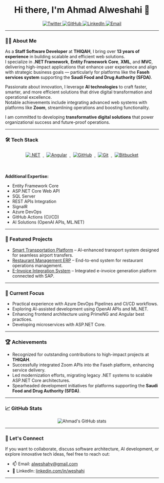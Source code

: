 <h1 align="center">Hi there, I'm Ahmad Alweshahi 👋</h1>

<p align="center">
  <a href="https://x.com/AhmadAlweshahi" target="_blank">
    <img src="https://img.shields.io/badge/-@AhmadAlweshahi-%231DA1F2?style=flat-square&logo=twitter&logoColor=ffffff" alt="Twitter" />
  </a>
  <a href="https://github.com/Weshahi" target="_blank">
    <img src="https://img.shields.io/badge/-@Weshahi-%23181717?style=flat-square&logo=github&logoColor=ffffff" alt="GitHub" />
  </a>
  <a href="https://www.linkedin.com/in/weshahi" target="_blank">
    <img src="https://img.shields.io/badge/-AhmadAlweshahi-blue?style=flat-square&logo=linkedin&logoColor=white" alt="LinkedIn" />
  </a>
  <a href="mailto:alweshahy@gmail.com" target="_blank">
    <img src="https://img.shields.io/badge/email-alweshahy@gmail.com-D14836?style=flat-square&logo=gmail&logoColor=white" alt="Email" />
  </a>
</p>

---

### 👨‍💻 About Me

As a **Staff Software Developer** at **THIQAH**, I bring over **13 years of experience** in building scalable and efficient web solutions.  
I specialize in **.NET Framework**, **Entity Framework Core**, **XML**, and **MVC**, delivering high-impact applications that enhance user experience and align with strategic business goals — particularly for platforms like the **Faseh services system** supporting the **Saudi Food and Drug Authority (SFDA)**.

Passionate about innovation, I leverage **AI technologies** to craft faster, smarter, and more efficient solutions that drive digital transformation and operational excellence.  
Notable achievements include integrating advanced web systems with platforms like **Zoom**, streamlining operations and boosting functionality.

I am committed to developing **transformative digital solutions** that power organizational success and future-proof operations.

---

### 🛠 Tech Stack

<p align="center">
  <a href="https://dotnet.microsoft.com/" target="_blank">
    <img src="https://www.vectorlogo.zone/logos/dotnet/dotnet-ar21.svg" alt=".NET" style="margin:8px;">
  </a>
  <a href="https://angular.io/" target="_blank">
    <img src="https://www.vectorlogo.zone/logos/angular/angular-ar21.svg" alt="Angular" style="margin:8px;">
  </a>
  <a href="https://github.com/" target="_blank">
    <img src="https://www.vectorlogo.zone/logos/github/github-ar21.svg" alt="GitHub" style="margin:8px;">
  </a>
  <a href="https://git-scm.com/" target="_blank">
    <img src="https://www.vectorlogo.zone/logos/git-scm/git-scm-ar21.svg" alt="Git" style="margin:8px;">
  </a>
  <a href="https://www.atlassian.com/software/bitbucket" target="_blank">
    <img src="https://www.vectorlogo.zone/logos/bitbucket/bitbucket-ar21.svg" alt="Bitbucket" style="margin:8px;">
  </a>
</p>

<br/>

**Additional Expertise:**  
- Entity Framework Core  
- ASP.NET Core Web API  
- SQL Server  
- REST APIs Integration  
- SignalR  
- Azure DevOps  
- GitHub Actions (CI/CD)  
- AI Solutions (OpenAI APIs, ML.NET)

---

### 📌 Featured Projects

- [Smart Transportation Platform](https://github.com/Weshahi/SmartTransport) – AI-enhanced transport system designed for seamless airport transfers.
- [Restaurant Management ERP](https://github.com/Weshahi/RestaurantERP) – End-to-end system for restaurant operations management.
- [E-Invoice Integration System](https://github.com/Weshahi/EInvoiceConnector) – Integrated e-invoice generation platform connected with SAP.

---

### 🎯 Current Focus

- Practical experience with Azure DevOps Pipelines and CI/CD workflows.
- Exploring AI-assisted development using OpenAI APIs and ML.NET.
- Enhancing frontend architecture using PrimeNG and Angular best practices.
- Developing microservices with ASP.NET Core.

---

### 🏆 Achievements

- Recognized for outstanding contributions to high-impact projects at **THIQAH**.
- Successfully integrated Zoom APIs into the Faseh platform, enhancing service delivery.
- Led modernization efforts, migrating legacy .NET systems to scalable ASP.NET Core architectures.
- Spearheaded development initiatives for platforms supporting the **Saudi Food and Drug Authority (SFDA)**.

---

### 📈 GitHub Stats

<p align="center">
  <img src="https://github-readme-stats.vercel.app/api?username=weshahi&show_icons=true&theme=default&hide_title=true" alt="Ahmad's GitHub stats" />
</p>

---

### 🌟 Let's Connect

If you want to collaborate, discuss software architecture, AI development, or explore innovative tech ideas, feel free to reach out:

- 📫 Email: [alweshahy@gmail.com](mailto:alweshahy@gmail.com)
- 💼 LinkedIn: [linkedin.com/in/weshahi](https://www.linkedin.com/in/weshahi)

---
